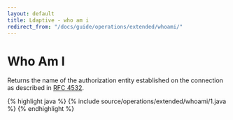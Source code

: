 ```yaml
---
layout: default
title: Ldaptive - who am i
redirect_from: "/docs/guide/operations/extended/whoami/"
---
```


# Who Am I

Returns the name of the authorization entity established on the connection as described in [RFC 4532](http://www.ietf.org/rfc/rfc4532.txt).

{% highlight java %}
{% include source/operations/extended/whoami/1.java %}
{% endhighlight %}
